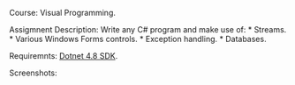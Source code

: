 Course: Visual Programming.

Assigmnent Description: Write any C# program and make use of:
	* Streams.
	* Various Windows Forms controls.
	* Exception handling.
	* Databases.

Requiremnts: [Dotnet 4.8 SDK](https://dotnet.microsoft.com/download/dotnet-framework/net48).

Screenshots: 